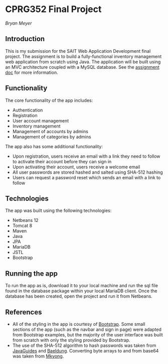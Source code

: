 # CPRG352 Final Project
*Bryan Meyer*

## Introduction

This is my submission for the SAIT Web Application Development final project. The assignment is to build a fully-functional inventory management web application from scratch using Java. The application will be built using an MVC architecture coupled with a MySQL database. See the [assignment doc](/Project.docx) for more information.

## Functionality

The core functionality of the app includes:
- Authentication
- Registration
- User account management
- Inventory management
- Management of accounts by admins
- Management of categories by admins

The app also has some additional functionality:
- Upon registration, users receive an email with a link they need to follow to activate their account before they can sign in
- Upon activating their account, users receive a welcome email
- All user passwords are stored hashed and salted using SHA-512 hashing
- Users can request a password reset which sends an email with a link to follow 

## Technologies

The app was built using the following technologies:

- Netbeans 12
- Tomcat 8
- Maven
- Java
- JPA
- MariaDB
- JSTL
- Bootstrap

## Running the app

To run the app as is, download it to your local machine and run the sql file found in the database package within your local MariaDB client. Once the database has been created, open the project and run it from Netbeans.

## References

- All of the styling in the app is courtesy of [Bootstrap](https://getbootstrap.com/). Some small sections of the app (such as the navbar and sign in page) were adapted from Bootstrap examples, but the majority of the user interface was built from scratch with only the styling provided by Bootstrap.
- The use of the SHA-512 algorithm to hash passwords was taken from [JavaGuides](https://www.javaguides.net/2020/02/java-sha-256-hash-with-salt-example.html) and [Baeldung](https://www.baeldung.com/java-password-hashing). Converting byte arrays to and from base64 was taken from [Mkyong](https://mkyong.com/java/how-do-convert-byte-array-to-string-in-java/).